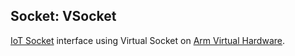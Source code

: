 Socket: VSocket
---------------

[IoT Socket](https://mdk-packs.github.io/IoT_Socket/html/index.html) interface using Virtual Socket on 
[Arm Virtual Hardware](https://www.arm.com/products/development-tools/simulation/virtual-hardware).
